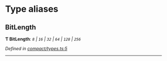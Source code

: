 

# Type aliases

<a id="bitlength"></a>

##  BitLength

**Ƭ BitLength**: *`8` | `16` | `32` | `64` | `128` | `256`*

*Defined in [compact/types.ts:5](https://github.com/polkadot-js/common/blob/420f807/packages/util/src/compact/types.ts#L5)*

___

